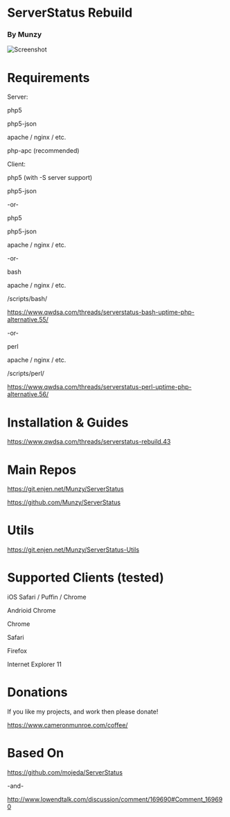 # ServerStatus Rebuild
### By Munzy
                


![Screenshot](https://www.cameronmunroe.com/u/2015-10-29_11-30-11.png)

# Requirements

Server: 

php5

php5-json

apache / nginx / etc.

php-apc (recommended)



Client:

php5 (with -S server support)

php5-json

-or-

php5

php5-json

apache / nginx / etc.


-or-

bash 

apache / nginx / etc.

/scripts/bash/

https://www.qwdsa.com/threads/serverstatus-bash-uptime-php-alternative.55/

-or-

perl

apache / nginx / etc.

/scripts/perl/

https://www.qwdsa.com/threads/serverstatus-perl-uptime-php-alternative.56/



# Installation & Guides

https://www.qwdsa.com/threads/serverstatus-rebuild.43

# Main Repos

https://git.enjen.net/Munzy/ServerStatus

https://github.com/Munzy/ServerStatus

# Utils

https://git.enjen.net/Munzy/ServerStatus-Utils


# Supported Clients (tested)

iOS Safari / Puffin / Chrome

Andrioid Chrome

Chrome 

Safari

Firefox

Internet Explorer 11

# Donations

If you like my projects, and work then please donate! 

https://www.cameronmunroe.com/coffee/


# Based On

https://github.com/mojeda/ServerStatus

-and-

http://www.lowendtalk.com/discussion/comment/169690#Comment_169690

